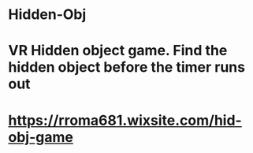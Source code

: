 # Hidden-Obj
# VR Hidden object game. Find the hidden object before the timer runs out
# https://rroma681.wixsite.com/hid-obj-game
